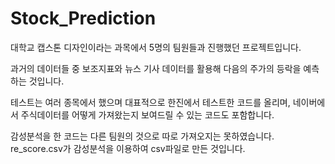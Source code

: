 # Stock_Prediction

대학교 캡스톤 디자인이라는 과목에서 5명의 팀원들과 진행했던 프로젝트입니다.

과거의 데이터들 중 보조지표와 뉴스 기사 데이터를 활용해 다음의 주가의 등락을 예측하는 것입니다.

테스트는 여러 종목에서 했으며 대표적으로 한진에서 테스트한 코드를 올리며, 네이버에서 주식데이터를 어떻게 가져왔는지 보여드릴 수 있는 코드도 포함합니다.

감성분석을 한 코드는 다른 팀원의 것으로 따로 가져오지는 못하였습니다.
re_score.csv가 감성분석을 이용하여 csv파일로 만든 것입니다.
